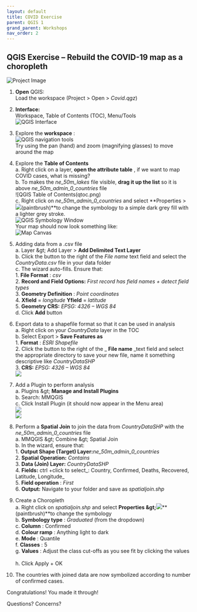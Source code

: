 ```yaml
---
layout: default
title: COVID Exercise
parent: QGIS 1
grand_parent: Workshops
nav_order: 2
---
```


## QGIS Exercise – Rebuild the COVID-19 map as a choropleth

![Project Image](qdemo.png)

1. **Open** QGIS:  
	Load the workspace (Project \> Open \> _Covid.qgz_)  

2. **Interface:**  
	Workspace, Table of Contents (TOC), Menu/Tools  
	![QGIS Interface](qinterface.png)  

3. Explore the **workspace** :  
	![QGIS navigation tools](qnavigationtools.png)  
	Try using the pan (hand) and zoom (magnifying glasses) to move around the map  

4. Explore the **Table of Contents**  
		a. Right click on a layer, **open the attribute table** , if we want to map COVID cases, what is missing?  
		b. To makes the _ne\_50m\_lakes_ file visible, **drag it up the list** so it is above _ne\_50m\_admin\_0\_countries_ file  
		![QGIS Table of Contents(qtoc.png)  
		c. Right click on _ne\_50m\_admin\_0\_countries_ and select **Properties \> **![](paintbrust.png)**(paintbrush)**to change the symbology to a simple dark grey fill with a lighter grey stroke.  
		![QGIS Symbology Window](qsymbology.png)  
		Your map should now look something like:  
		![Map Canvas](qmapcanvas.png)  

5. Adding data from a .csv file  
	a. Layer \&gt; Add Layer \> **Add Delimited Text Layer**  
	b. Click the button to the right of the _File name_ text field and select the _CountryData.csv_ file in your data folder  
	c. The wizard auto-fills. Ensure that:  
		1. **File Format** : _csv_  
		2. **Record and Field Options:** _First record has field names + detect field types_  
		3. **Geometry Definition** : _Point coordinates_  
		4. **Xfield** = _longitude_ **Yfield** = _latitude_  
		5. **Geometry CRS:** _EPSG: 4326 – WGS 84_  
	d. Click **Add** button  

6. Export data to a shapefile format so that it can be used in analysis  
	a. Right click on your _CountryData_ layer in the TOC  
	b. Select Export \> **Save Features as**  
		1. **Format** : _ESRI Shapefile_  
		2. Click the button to the right of the _ **File name** _text field and select the appropriate directory to save your new file, name it something descriptive like _CountryDataSHP_  
		3. **CRS:** _EPSG: 4326 – WGS 84_  
	![](RackMultipart20210118-4-n4hr5h_html_814f95fe432ebe13.png)

7.  Add a Plugin to perform analysis  
	a. Plugins \&gt; **Manage and Install Plugins**  
	b. Search: MMQGIS  
	c. Click Install Plugin (it should now appear in the Menu area)  
	![](RackMultipart20210118-4-n4hr5h_html_26235ee7873403fa.gif)  
	![](RackMultipart20210118-4-n4hr5h_html_74143c9e6d44681c.png)  

8. Perform a **Spatial Join** to join the data from _CountryDataSHP_ with the _ne\_50m\_admin\_0\_countries_ file  
	a. MMQGIS \&gt; Combine \&gt; Spatial Join  
	b. In the wizard, ensure that:  
		1. **Output Shape (Target) Layer:**_ne\_50m\_admin\_0\_countries_  
		2. **Spatial Operation:** _Contains_  
		3. **Data (Join) Layer:** _CountryDataSHP_  
		4. **Fields:** ctrl +click to select_: Country, Confirmed, Deaths, Recovered, Latitude, Longitude_  
		5. **Field operation** : _First_  
		6. **Output:** Navigate to your folder and save as _spatialjoin.shp_  

9. Create a Choropleth  
	a. Right click on _spatialjoin.shp_ and select **Properties \&gt;**![](RackMultipart20210118-4-n4hr5h_html_5d6b4e6cf7040b4.png)**(paintbrush)**to change the symbology  
	b. **Symbology type** : _Graduated_ (from the dropdown)  
    c. **Column** : Confirmed  
    d. **Colour ramp** : Anything light to dark  
    e. **Mode** : Quantile  
    f. **Classes** : 5  
    g. **Values** : Adjust the class cut-offs as you see fit by clicking the values  
	[](RackMultipart20210118-4-n4hr5h_html_b86d4a84dd59e03a.png)  
    h. Click Apply + OK  

10. The countries with joined data are now symbolized according to number of confirmed cases.  
	[](RackMultipart20210118-4-n4hr5h_html_1451719551525131.png)  

Congratulations! You made it through!  

Questions? Concerns?  
